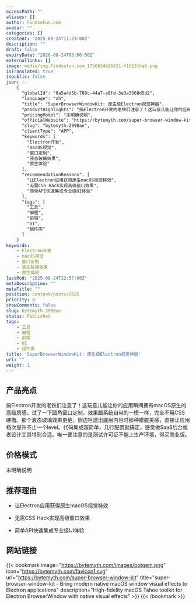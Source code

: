 ```yaml
---
accessPath: ""
aliases: []
author: FindsoFun.com
avatar: ""
categories: []
createAt: "2025-08-24T11:24:00Z"
description: ""
draft: false
expiryDate: "2026-08-24T00:00:00Z"
externallinks: []
image: media/img.findsofun.com_1756034686821-f1t13lhq6.png
isTranslated: true
ispublic: false
json: |-
    {
      "globalId": "0a5a4d5b-788c-44a7-a8fd-3e3a3368d5d2",
      "language": "zh",
      "title": "SuperBrowserWindowKit: 原生级Electron视觉神器",
      "productHighlights": "搞Electron开发的老铁们注意了！这玩意儿能让你的应用瞬间拥有macOS原生的高级质感。试了一下圆角窗口定制，效果跟系统自带的一模一样，完全不用CSS硬撸。那个液态玻璃效果更绝，侧边栏透出底层内容时那种朦胧美感，直接让应用档次提升不止一个level。代码集成超简单，几行配置就搞定，感觉做SaaS后台或者设计工具特别合适。唯一要注意的是测试许可证不能上生产环境，得买商业版。",
      "pricingModel": "未明确说明",
      "officialWebsite": "https://bytemyth.com/super-browser-window-kit",
      "slug": "bytemyth-2998ae",
      "clientType": "APP",
      "keywords": [
        "Electron开发",
        "macOS视觉",
        "窗口定制",
        "液态玻璃效果",
        "原生体验"
      ],
      "recommendationReasons": [
        "让Electron应用获得原生macOS视觉特效",
        "无需CSS Hack实现高级窗口效果",
        "简单API快速集成专业级UI体验"
      ],
      "tags": [
        "工具",
        "编程",
        "前端",
        "UI",
        "组件库"
      ]
    }
keywords:
    - Electron开发
    - macOS视觉
    - 窗口定制
    - 液态玻璃效果
    - 原生体验
lastMod: "2025-08-24T12:57:00Z"
metaDescription: ""
metaTitle: ""
position: content/posts/2025
priority: 0
showComments: false
slug: bytemyth-2998ae
status: Published
tags:
    - 工具
    - 编程
    - 前端
    - UI
    - 组件库
title: 'SuperBrowserWindowKit: 原生级Electron视觉神器'
url: ""
weight: 1
---
```

## 产品亮点
搞Electron开发的老铁们注意了！这玩意儿能让你的应用瞬间拥有macOS原生的高级质感。试了一下圆角窗口定制，效果跟系统自带的一模一样，完全不用CSS硬撸。那个液态玻璃效果更绝，侧边栏透出底层内容时那种朦胧美感，直接让应用档次提升不止一个level。代码集成超简单，几行配置就搞定，感觉做SaaS后台或者设计工具特别合适。唯一要注意的是测试许可证不能上生产环境，得买商业版。

## 价格模式
<!--more-->未明确说明

## 推荐理由
- 让Electron应用获得原生macOS视觉特效

- 无需CSS Hack实现高级窗口效果

- 简单API快速集成专业级UI体验

## 网站链接
{{< bookmark image="https://bytemyth.com/images/botgem.png" icon="https://bytemyth.com/favicon1.svg" url="https://bytemyth.com/super-browser-window-kit" title="super-browser-window-kit - Bring modern native macOS window visual effects to Electron applications" description="High-fidelity macOS Tahoe toolkit for Electron BrowserWindow with native visual effects" >}}
{{< /bookmark >}}

